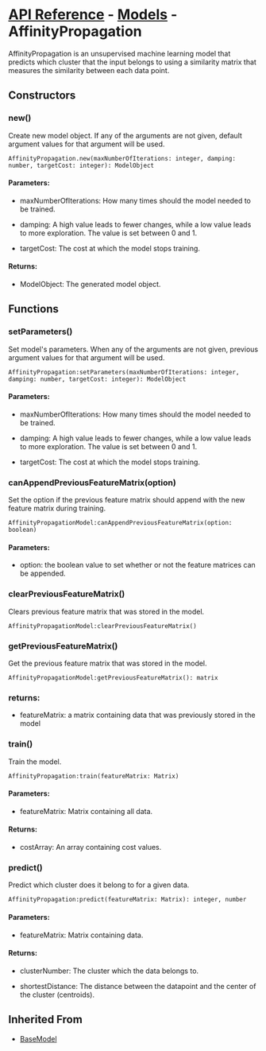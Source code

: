 # [API Reference](../../API.md) - [Models](../Models.md) - AffinityPropagation

AffinityPropagation is an unsupervised machine learning model that predicts which cluster that the input belongs to using a similarity matrix that measures the similarity between each data point.

## Constructors

### new()

Create new model object. If any of the arguments are not given, default argument values for that argument will be used.

```
AffinityPropagation.new(maxNumberOfIterations: integer, damping: number, targetCost: integer): ModelObject
```

#### Parameters:

* maxNumberOfIterations: How many times should the model needed to be trained.

* damping: A high value leads to fewer changes, while a low value leads to more exploration. The value is set between 0 and 1.

* targetCost: The cost at which the model stops training.

#### Returns:

* ModelObject: The generated model object.

## Functions

### setParameters()

Set model's parameters. When any of the arguments are not given, previous argument values for that argument will be used.

```
AffinityPropagation:setParameters(maxNumberOfIterations: integer, damping: number, targetCost: integer): ModelObject
```

#### Parameters:

* maxNumberOfIterations: How many times should the model needed to be trained.

* damping: A high value leads to fewer changes, while a low value leads to more exploration. The value is set between 0 and 1.

* targetCost: The cost at which the model stops training.

### canAppendPreviousFeatureMatrix(option)

Set the option if the previous feature matrix should append with the new feature matrix during training.

```
AffinityPropagationModel:canAppendPreviousFeatureMatrix(option: boolean)
```

#### Parameters:

* option: the boolean value to set whether or not the feature matrices can be appended.

### clearPreviousFeatureMatrix()

Clears previous feature matrix that was stored in the model.

```
AffinityPropagationModel:clearPreviousFeatureMatrix()
```

### getPreviousFeatureMatrix()

Get the previous feature matrix that was stored in the model.

```
AffinityPropagationModel:getPreviousFeatureMatrix(): matrix
```

### returns:

* featureMatrix: a matrix containing data that was previously stored in the model

### train()

Train the model.

```
AffinityPropagation:train(featureMatrix: Matrix)
```

#### Parameters:

* featureMatrix: Matrix containing all data.

#### Returns:

* costArray: An array containing cost values.

### predict()

Predict which cluster does it belong to for a given data.

```
AffinityPropagation:predict(featureMatrix: Matrix): integer, number
```

#### Parameters:

* featureMatrix: Matrix containing data.

#### Returns:

* clusterNumber: The cluster which the data belongs to.

* shortestDistance: The distance between the datapoint and the center of the cluster (centroids).

## Inherited From

* [BaseModel](BaseModel.md)

